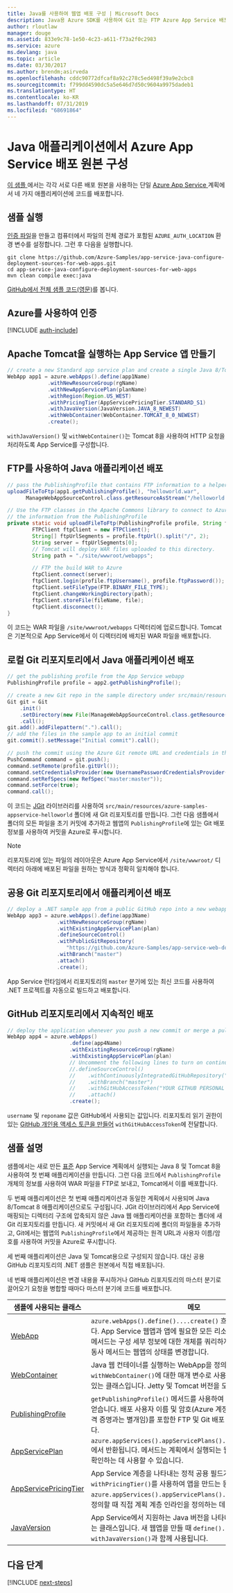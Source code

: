 ```yaml
---
title: Java를 사용하여 웹앱 배포 구성 | Microsoft Docs
description: Java용 Azure SDK를 사용하여 Git 또는 FTP Azure App Service 배포를 구성하는 Java 샘플 코드
author: rloutlaw
manager: douge
ms.assetid: 833e9c78-1e50-4c23-a611-f73a2f0c2983
ms.service: azure
ms.devlang: java
ms.topic: article
ms.date: 03/30/2017
ms.author: brendm;asirveda
ms.openlocfilehash: cddc90772dfcaf8a92c278c5ed498f39a9e2cbc8
ms.sourcegitcommit: f799dd4590dc5a5e646d7d50c9604a9975dadeb1
ms.translationtype: HT
ms.contentlocale: ko-KR
ms.lasthandoff: 07/31/2019
ms.locfileid: "68691864"
---
```

# <a name="configure-azure-app-service-deployment-sources-from-your-java-applications"></a>Java 애플리케이션에서 Azure App Service 배포 원본 구성

[이 샘플 ](https://github.com/Azure-Samples/compute-java-create-virtual-machines-across-regions-in-parallel)에서는 각각 서로 다른 배포 원본을 사용하는 단일 [ Azure App Service ](https://docs.microsoft.com/azure/app-service/) 계획에서 네 가지 애플리케이션에 코드를 배포합니다.

## <a name="run-the-sample"></a>샘플 실행

[인증 파일](https://github.com/Azure/azure-sdk-for-java/blob/master/AUTH.md)을 만들고 컴퓨터에서 파일의 전체 경로가 포함된 `AZURE_AUTH_LOCATION` 환경 변수를 설정합니다. 그런 후 다음을 실행합니다.

```
git clone https://github.com/Azure-Samples/app-service-java-configure-deployment-sources-for-web-apps.git
cd app-service-java-configure-deployment-sources-for-web-apps
mvn clean compile exec:java
```

[GitHub에서 전체 샘플 코드(영문)](https://github.com/Azure-Samples/app-service-java-configure-deployment-sources-for-web-apps/blob/master/src/main/java/com/microsoft/azure/management/appservice/samples/ManageWebAppSourceControl.java)를 봅니다.

## <a name="authenticate-with-azure"></a>Azure를 사용하여 인증

[!INCLUDE [auth-include](includes/java-auth-include.md)]

## <a name="create-a-app-service-app-running-apache-tomcat"></a>Apache Tomcat을 실행하는 App Service 앱 만들기

```java
// create a new Standard app service plan and create a single Java 8/Tomcat 8 app in it
WebApp app1 = azure.webApps().define(app1Name)
             .withNewResourceGroup(rgName)
             .withNewAppServicePlan(planName)
             .withRegion(Region.US_WEST)
             .withPricingTier(AppServicePricingTier.STANDARD_S1)
             .withJavaVersion(JavaVersion.JAVA_8_NEWEST)
             .withWebContainer(WebContainer.TOMCAT_8_0_NEWEST)
             .create();
```

`withJavaVersion()` 및 `withWebContainer()`는 Tomcat 8을 사용하여 HTTP 요청을 처리하도록 App Service를 구성합니다.

## <a name="deploy-a-java-application-using-ftp"></a>FTP를 사용하여 Java 애플리케이션 배포
```java
// pass the PublishingProfile that contains FTP information to a helper method 
uploadFileToFtp(app1.getPublishingProfile(), "helloworld.war", 
      ManageWebAppSourceControl.class.getResourceAsStream("/helloworld.war"));

// Use the FTP classes in the Apache Commons library to connect to Azure using 
// the information from the PublishingProfile
private static void uploadFileToFtp(PublishingProfile profile, String fileName, InputStream file) throws Exception {
        FTPClient ftpClient = new FTPClient();
        String[] ftpUrlSegments = profile.ftpUrl().split("/", 2);
        String server = ftpUrlSegments[0];
        // Tomcat will deploy WAR files uploaded to this directory.
        String path = "./site/wwwroot/webapps"; 

        // FTP the build WAR to Azure
        ftpClient.connect(server);
        ftpClient.login(profile.ftpUsername(), profile.ftpPassword());
        ftpClient.setFileType(FTP.BINARY_FILE_TYPE);
        ftpClient.changeWorkingDirectory(path);
        ftpClient.storeFile(fileName, file);
        ftpClient.disconnect();
}
```

이 코드는 WAR 파일을 `/site/wwwroot/webapps` 디렉터리에 업로드합니다. Tomcat은 기본적으로 App Service에서 이 디렉터리에 배치된 WAR 파일을 배포합니다.

## <a name="deploy-a-java-application-from-a-local-git-repo"></a>로컬 Git 리포지토리에서 Java 애플리케이션 배포

```java
// get the publishing profile from the App Service webapp
PublishingProfile profile = app2.getPublishingProfile();

// create a new Git repo in the sample directory under src/main/resources 
Git git = Git
    .init()
    .setDirectory(new File(ManageWebAppSourceControl.class.getResource("/azure-samples-appservice-helloworld/").getPath()))
    .call();
git.add().addFilepattern(".").call();
// add the files in the sample app to an initial commit
git.commit().setMessage("Initial commit").call(); 

// push the commit using the Azure Git remote URL and credentials in the publishing profile
PushCommand command = git.push();
command.setRemote(profile.gitUrl()); 
command.setCredentialsProvider(new UsernamePasswordCredentialsProvider(profile.gitUsername(), profile.gitPassword()));
command.setRefSpecs(new RefSpec("master:master")); 
command.setForce(true);
command.call();
```      

이 코드는 [JGit](https://eclipse.org/jgit/) 라이브러리를 사용하여 `src/main/resources/azure-samples-appservice-helloworld` 폴더에 새 Git 리포지토리를 만듭니다. 그런 다음 샘플에서 폴더의 모든 파일을 초기 커밋에 추가하고 웹앱의 `PublishingProfile`에 있는 Git 배포 정보를 사용하여 커밋을 Azure로 푸시합니다. 

>[!NOTE]
> 리포지토리에 있는 파일의 레이아웃은 Azure App Service에서 `/site/wwwroot/` 디렉터리 아래에 배포된 파일을 원하는 방식과 정확히 일치해야 합니다.

## <a name="deploy-an-application-from-a-public-git-repo"></a>공용 Git 리포지토리에서 애플리케이션 배포

```java
// deploy a .NET sample app from a public GitHub repo into a new webapp
WebApp app3 = azure.webApps().define(app3Name)
                .withNewResourceGroup(rgName)
                .withExistingAppServicePlan(plan)
                .defineSourceControl()
                .withPublicGitRepository(
                   "https://github.com/Azure-Samples/app-service-web-dotnet-get-started")
                .withBranch("master")
                .attach()
                .create();
 ```

 App Service 런타임에서 리포지토리의 `master` 분기에 있는 최신 코드를 사용하여 .NET 프로젝트를 자동으로 빌드하고 배포합니다.

## <a name="continuous-deployment-from-a-github-repo"></a>GitHub 리포지토리에서 지속적인 배포

```java
// deploy the application whenever you push a new commit or merge a pull request into your master branch
WebApp app4 = azure.webApps()
                    .define(app4Name)
                    .withExistingResourceGroup(rgName)
                    .withExistingAppServicePlan(plan)
                    // Uncomment the following lines to turn on continuous deployment scenario
                    //.defineSourceControl()
                    //    .withContinuouslyIntegratedGitHubRepository("username", "reponame")
                    //    .withBranch("master")
                    //    .withGitHubAccessToken("YOUR GITHUB PERSONAL TOKEN")
                    //    .attach()
                    .create();
```  

`username` 및 `reponame` 값은 GitHub에서 사용되는 값입니다. 리포지토리 읽기 권한이 있는 [GitHub 개인용 액세스 토큰을 만들어](https://help.github.com/articles/creating-a-personal-access-token-for-the-command-line/) `withGitHubAccessToken`에 전달합니다. 


## <a name="sample-explanation"></a>샘플 설명

샘플에서는 새로 만든 [표준](https://docs.microsoft.com/azure/app-service/azure-web-sites-web-hosting-plans-in-depth-overview) App Service 계획에서 실행되는 Java 8 및 Tomcat 8을 사용하여 첫 번째 애플리케이션을 만듭니다. 그런 다음 코드에서 `PublishingProfile` 개체의 정보를 사용하여 WAR 파일을 FTP로 보내고, Tomcat에서 이를 배포합니다.

두 번째 애플리케이션은 첫 번째 애플리케이션과 동일한 계획에서 사용되며 Java 8/Tomcat 8 애플리케이션으로도 구성됩니다. JGit 라이브러리에서 App Service에 매핑되는 디렉터리 구조에 압축되지 않은 Java 웹 애플리케이션을 포함하는 폴더에 새 Git 리포지토리를 만듭니다. 새 커밋에서 새 Git 리포지토리에 폴더의 파일들을 추가하고, Git에서는 웹앱의 `PublishingProfile`에서 제공하는 원격 URL과 사용자 이름/암호를 사용하여 커밋을 Azure로 푸시합니다.

세 번째 애플리케이션은 Java 및 Tomcat용으로 구성되지 않습니다. 대신 공용 GitHub 리포지토리의 .NET 샘플은 원본에서 직접 배포됩니다.

네 번째 애플리케이션은 변경 내용을 푸시하거나 GitHub 리포지토리의 마스터 분기로 끌어오기 요청을 병합할 때마다 마스터 분기에 코드를 배포합니다.

| 샘플에 사용되는 클래스 | 메모
|-------|-------|
| [WebApp](https://docs.microsoft.com/java/api/com.microsoft.azure.management.appservice._web_app) | `azure.webApps().define()....create()` 흐름 체인에서 만들어집니다. App Service 웹앱과 앱에 필요한 모든 리소스를 만듭니다. 대부분의 메서드는 구성 세부 정보에 대한 개체를 쿼리하지만, `restart()`와 같은 동사 메서드는 웹앱의 상태를 변경합니다.
| [WebContainer](https://docs.microsoft.com/java/api/com.microsoft.azure.management.appservice._web_container) | Java 웹 컨테이너를 실행하는 WebApp을 정의할 때 `withWebContainer()`에 대한 매개 변수로 사용되는 정적 공용 필드가 있는 클래스입니다. Jetty 및 Tomcat 버전을 모두 선택할 수 있습니다.
| [PublishingProfile](https://docs.microsoft.com/java/api/com.microsoft.azure.management.appservice._publishing_profile) | `getPublishingProfile()` 메서드를 사용하여 WebApp 개체를 통해 얻습니다. 배포 사용자 이름 및 암호(Azure 계정 또는 서비스 사용자 자격 증명과는 별개임)를 포함한 FTP 및 Git 배포 정보가 포함되어 있습니다.
| [AppServicePlan](https://docs.microsoft.com/java/api/com.microsoft.azure.management.appservice._app_service_plan) | `azure.appServices().appServicePlans().getByResourceGroup()`에서 반환됩니다. 메서드는 계획에서 실행되는 웹앱의 용량, 계층 및 수를 확인하는 데 사용할 수 있습니다.
| [AppServicePricingTier](https://docs.microsoft.com/java/api/com.microsoft.azure.management.appservice._app_service_pricing_tier) | App Service 계층을 나타내는 정적 공용 필드가 있는 클래스입니다. `withPricingTier()`를 사용하여 앱을 만드는 동안 또는 `azure.appServices().appServicePlans().define()`을 통해 계획을 정의할 때 직접 계획 계층 인라인을 정의하는 데 사용됩니다.
| [JavaVersion](https://docs.microsoft.com/java/api/com.microsoft.azure.management.appservice._java_version) | App Service에서 지원하는 Java 버전을 나타내는 정적 공용 필드가 있는 클래스입니다. 새 웹앱을 만들 때 `define()...create()` 체인에서 `withJavaVersion()`과 함께 사용됩니다.

## <a name="next-steps"></a>다음 단계

[!INCLUDE [next-steps](includes/java-next-steps.md)]